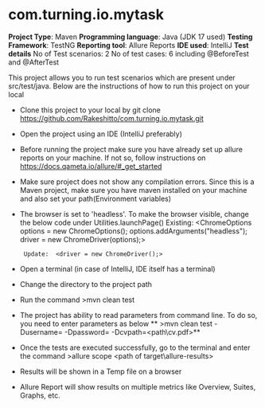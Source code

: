# com.turning.io.mytask
**Project Type**: Maven
**Programming language**: Java (JDK 17 used)
**Testing Framework**: TestNG
**Reporting tool**: Allure Reports
**IDE used**: IntelliJ
**Test details**
    No of Test scenarios: 2
    No of test cases: 6 including @BeforeTest and @AfterTest
 
This project allows you to run test scenarios which are present under src/test/java. Below are the instructions of how to run this project on your local

- Clone this project to your local by git clone https://github.com/Rakeshitto/com.turning.io.mytask.git
- Open the project using an IDE (IntelliJ preferably)
- Before running the project make sure you have already set up allure reports on your machine. If not so, follow instructions on        
  https://docs.qameta.io/allure/#_get_started
- Make sure project does not show any compilation errors. Since this is a Maven project, make sure you have maven installed on your machine and also set your 
  path(Environment variables)
- The browser is set to 'headless'. To make the browser visible, change the below code under Utilities.launchPage()
     Existing:  <ChromeOptions options = new ChromeOptions();
                options.addArguments("headless");
                driver = new ChromeDriver(options);>

       Update:  <driver = new ChromeDriver();>
  
- Open a terminal (in case of IntelliJ, IDE itself has a terminal)
- Change the directory to the project path
- Run the command >mvn clean test
- The project has ability to read parameters from command line. To do so, you need to enter parameters as below
   ** >mvn clean test -Dusername=<username> -Dpassword=<password> -Dcvpath=<path\\cv.pdf>**
- Once the tests are executed successfully, go to the terminal and enter the command >allure scope <path of target\allure-results>
- Results will be shown in a Temp file on a browser
- Allure Report will show results on multiple metrics like Overview, Suites, Graphs, etc.


  
